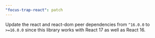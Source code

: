 ```yaml
---
"focus-trap-react": patch
---
```


Update the react and react-dom peer dependencies from `^16.0.0` to `>=16.0.0` since this library works with React 17 as well as React 16.
